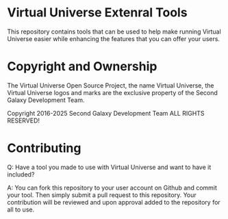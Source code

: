 # Virtual Universe Extenral Tools

This repository contains tools that can be used to help make running Virtual Universe easier while enhancing the features that you can offer your users.

# Copyright and Ownership

The Virtual Universe Open Source Project, the name Virtual Universe, the Virtual Universe logos and marks are the exclusive property of the Second Galaxy Development Team.

Copyright 2016-2025 Second Galaxy Development Team ALL RIGHTS RESERVED!

# Contributing

Q: Have a tool you made to use with Virtual Universe and want to have it included?

A: You can fork this repository to your user account on Github and commit your tool.  Then simply submit a pull request to this repository.  Your contribution will be reviewed and upon approval added to the repository for all to use.